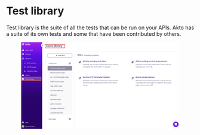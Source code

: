# Test library

Test library is the suite of all the tests that can be run on your APIs. Akto has a suite of its own tests and some that have been contributed by others.&#x20;

<figure><img src="../.gitbook/assets/Frame 24 (1) (1).png" alt=""><figcaption></figcaption></figure>
